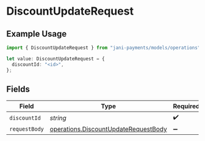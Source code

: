 # DiscountUpdateRequest

## Example Usage

```typescript
import { DiscountUpdateRequest } from "jani-payments/models/operations";

let value: DiscountUpdateRequest = {
  discountId: "<id>",
};
```

## Fields

| Field                                                                                        | Type                                                                                         | Required                                                                                     | Description                                                                                  |
| -------------------------------------------------------------------------------------------- | -------------------------------------------------------------------------------------------- | -------------------------------------------------------------------------------------------- | -------------------------------------------------------------------------------------------- |
| `discountId`                                                                                 | *string*                                                                                     | :heavy_check_mark:                                                                           | N/A                                                                                          |
| `requestBody`                                                                                | [operations.DiscountUpdateRequestBody](../../models/operations/discountupdaterequestbody.md) | :heavy_minus_sign:                                                                           | N/A                                                                                          |